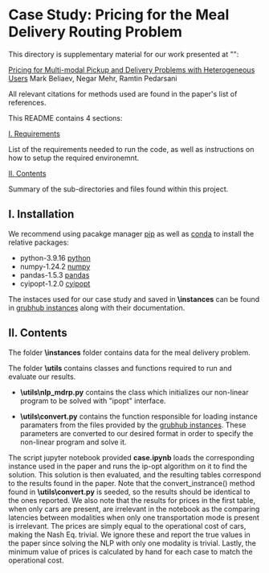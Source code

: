 # Case Study: Pricing for the Meal Delivery Routing Problem

This directory is supplementary material for our work presented at "": 

[Pricing for Multi-modal Pickup and Delivery Problems with
Heterogeneous Users](google.com) Mark Beliaev, Negar Mehr, Ramtin Pedarsani

All relevant citations for methods used are found in the paper's list of references.

This README contains 4 sections:

[I. Requirements](#i.-installation)

List of the requirements needed to run the code, as well as instructions on how to setup the required environemnt.

[II. Contents](#ii.-contents)

Summary of the sub-directories and files found within this project.

## I. Installation 

We recommend using pacakge manager [pip](https://pip.pypa.io/en/stable/) as well as 
[conda](https://www.anaconda.com/products/individual) to install the relative packages:

- python-3.9.16 [python](https://www.python.org/downloads/release/)
- numpy-1.24.2 [numpy](https://numpy.org/devdocs/release/1.24.2-notes.html)
- pandas-1.5.3 [pandas](https://github.com/mechmotum/cyipopt)
- cyipopt-1.2.0 [cyipopt](https://github.com/mechmotum/cyipopt)

The instaces used for our case study and saved in **\instances** can be found in [grubhub instances](https://github.com/grubhub/mdrplib) along with their documentation.

## II. Contents
The folder **\instances** folder contains data for the meal delivery problem. 

The folder **\utils** contains classes and functions required to run and evaluate our results. 

- **\utils\nlp_mdrp.py** contains the class which initializes our non-linear program to be solved with "ipopt" interface.

- **\utils\convert.py** contains the function responsible for loading instance paramaters from the files provided by  the [grubhub instances](https://github.com/grubhub/mdrplib). These parameters are converted to our desired format in order to specify the non-linear program and solve it. 

The script jupyter notebook provided **case.ipynb** loads the corresponding instance used in the paper and runs the ip-opt algorithm on it to find the solution. This solution is then evaluated, and the resulting tables correspond to the results found in the paper. Note that the convert_instrance() method found in **\utils\convert.py** is seeded, so the results should be identical to the ones reported. We also note that the results for prices in the first table, when only cars are present, are irrelevant in the notebook as the comparing latencies between modalities when only one transportation mode is present is irrelevant. The prices are simply equal to the operational cost of cars, making the Nash Eq. trivial. We ignore these and report the true values in the paper since solving the NLP with only one modality is trivial. Lastly, the minimum value of prices is calculated by hand for each case to match the operational cost.

